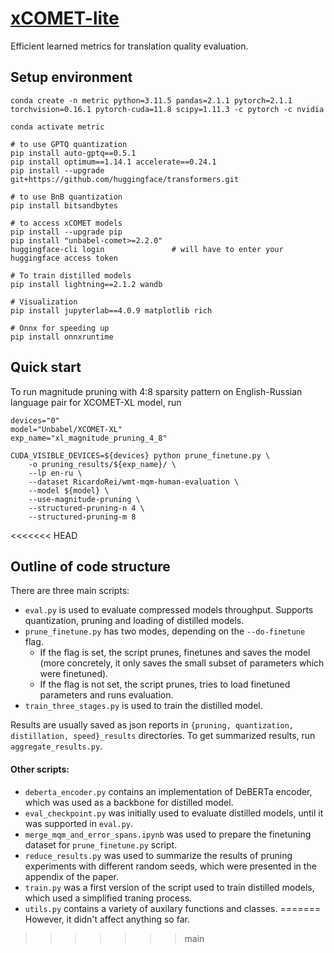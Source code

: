 # [xCOMET-lite](https://openreview.net/pdf?id=lWxYx8vt5R)

Efficient learned metrics for translation quality evaluation.


## Setup environment
```
conda create -n metric python=3.11.5 pandas=2.1.1 pytorch=2.1.1 torchvision=0.16.1 pytorch-cuda=11.8 scipy=1.11.3 -c pytorch -c nvidia

conda activate metric

# to use GPTQ quantization
pip install auto-gptq==0.5.1
pip install optimum==1.14.1 accelerate==0.24.1
pip install --upgrade git+https://github.com/huggingface/transformers.git

# to use BnB quantization
pip install bitsandbytes

# to access xCOMET models
pip install --upgrade pip
pip install "unbabel-comet>=2.2.0"
huggingface-cli login               # will have to enter your huggingface access token

# To train distilled models
pip install lightning==2.1.2 wandb

# Visualization
pip install jupyterlab==4.0.9 matplotlib rich

# Onnx for speeding up
pip install onnxruntime
```

## Quick start

To run magnitude pruning with 4:8 sparsity pattern on English-Russian language pair for XCOMET-XL model, run
```
devices="0"
model="Unbabel/XCOMET-XL"
exp_name="xl_magnitude_pruning_4_8"

CUDA_VISIBLE_DEVICES=${devices} python prune_finetune.py \
    -o pruning_results/${exp_name}/ \
    --lp en-ru \
    --dataset RicardoRei/wmt-mqm-human-evaluation \
    --model ${model} \
    --use-magnitude-pruning \
    --structured-pruning-n 4 \
    --structured-pruning-m 8
```
<<<<<<< HEAD

## Outline of code structure

There are three main scripts:
- `eval.py` is used to evaluate compressed models throughput. Supports quantization, pruning and loading of distilled models.
- `prune_finetune.py` has two modes, depending on the `--do-finetune` flag.
  - If the flag is set, the script prunes, finetunes and saves the model (more concretely, it only saves the small subset of parameters which were finetuned).
  - If the flag is not set, the script prunes, tries to load finetuned parameters and runs evaluation.
- `train_three_stages.py` is used to train the distilled model.

Results are usually saved as json reports in `{pruning, quantization, distillation, speed}_results` directories. To get summarized results, run `aggregate_results.py`.

#### Other scripts:
- `deberta_encoder.py` contains an implementation of DeBERTa encoder, which was used as a backbone for distilled model.
- `eval_checkpoint.py` was initially used to evaluate distilled models, until it was supported in `eval.py`.
- `merge_mqm_and_error_spans.ipynb` was used to prepare the finetuning dataset for `prune_finetune.py` script.
- `reduce_results.py` was used to summarize the results of pruning experiments with different random seeds, which were presented in the appendix of the paper.
- `train.py` was a first version of the script used to train distilled models, which used a simplified traning process.
- `utils.py` contains a variety of auxilary functions and classes.
=======
However, it didn't affect anything so far.
>>>>>>> main
